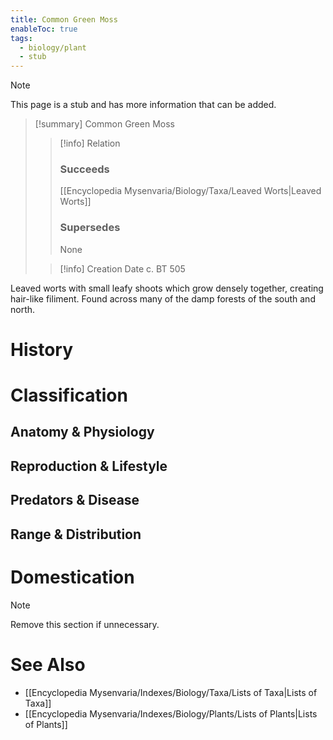 ```yaml
---
title: Common Green Moss
enableToc: true
tags:
  - biology/plant
  - stub
---
```


> [!note]
> This page is a stub and has more information that can be added.

> [!summary] Common Green Moss
> > [!info] Relation
> > ### Succeeds
> > [[Encyclopedia Mysenvaria/Biology/Taxa/Leaved Worts|Leaved Worts]]
> > ### Supersedes
> > None
>
> > [!info] Creation Date
> > c. BT 505

Leaved worts with small leafy shoots which grow densely together, creating hair-like filiment. Found across many of the damp forests of the south and north.
# History

# Classification
## Anatomy & Physiology

## Reproduction & Lifestyle

## Predators & Disease

## Range & Distribution

# Domestication

> [!note]
> Remove this section if unnecessary.
# See Also
- [[Encyclopedia Mysenvaria/Indexes/Biology/Taxa/Lists of Taxa|Lists of Taxa]]
- [[Encyclopedia Mysenvaria/Indexes/Biology/Plants/Lists of Plants|Lists of Plants]]